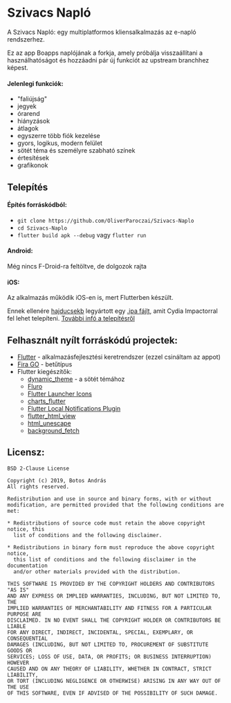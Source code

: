 # Szivacs Napló

A Szivacs Napló: egy multiplatformos kliensalkalmazás az e-napló rendszerhez.

Ez az app Boapps naplójának a forkja, amely próbálja visszaállítani a használhatóságot és hozzáadni pár új funkciót az upstream branchhez képest.


#### Jelenlegi funkciók:
* "faliújság"
* jegyek
* órarend
* hiányzások
* átlagok
* egyszerre több fiók kezelése
* gyors, logikus, modern felület
* sötét téma és személyre szabható színek
* értesítések
* grafikonok

## Telepítés
#### Építés forráskódból:
* `git clone https://github.com/OliverParoczai/Szivacs-Naplo`
* `cd Szivacs-Naplo`
* `flutter build apk --debug` vagy `flutter run`

#### Android:

Még nincs F-Droid-ra feltöltve, de dolgozok rajta

#### iOS:

Az alkalmazás működik iOS-en is, mert Flutterben készült.

Ennek ellenére [hajducsekb](https://github.com/hajducsekb) legyártott egy [.ipa fájlt](https://www.dropbox.com/s/3vzrqagpfhb6g8l/flutter_naplo.ipa?dl=0), amit Cydia Impactorral fel lehet telepíteni. [További infó a telepítésről](https://github.com/boapps/e-Szivacs-2/issues/30)

## Felhasznált nyílt forráskódú projectek:

* [Flutter](https://github.com/flutter/flutter) - alkalmazásfejlesztési keretrendszer (ezzel csináltam az appot)
* [Fira GO](https://github.com/bBoxType/FiraGO) - betűtípus
* Flutter kiegészítők:
  * [dynamic_theme](https://github.com/Norbert515/dynamic_theme) - a sötét témához
  * [Fluro](https://github.com/theyakka/fluro)
  * [Flutter Launcher Icons](https://github.com/fluttercommunity/flutter_launcher_icons)
  * [charts_flutter](https://github.com/google/charts)
  * [Flutter Local Notifications Plugin](https://github.com/MaikuB/flutter_local_notifications)
  * [flutter_html_view](https://github.com/PonnamKarthik/FlutterHtmlView)
  * [html_unescape](https://github.com/filiph/html_unescape)
  * [background_fetch](https://github.com/transistorsoft/flutter_background_fetch)

## Licensz:
```
BSD 2-Clause License

Copyright (c) 2019, Botos András
All rights reserved.

Redistribution and use in source and binary forms, with or without
modification, are permitted provided that the following conditions are met:

* Redistributions of source code must retain the above copyright notice, this
  list of conditions and the following disclaimer.

* Redistributions in binary form must reproduce the above copyright notice,
  this list of conditions and the following disclaimer in the documentation
  and/or other materials provided with the distribution.

THIS SOFTWARE IS PROVIDED BY THE COPYRIGHT HOLDERS AND CONTRIBUTORS "AS IS"
AND ANY EXPRESS OR IMPLIED WARRANTIES, INCLUDING, BUT NOT LIMITED TO, THE
IMPLIED WARRANTIES OF MERCHANTABILITY AND FITNESS FOR A PARTICULAR PURPOSE ARE
DISCLAIMED. IN NO EVENT SHALL THE COPYRIGHT HOLDER OR CONTRIBUTORS BE LIABLE
FOR ANY DIRECT, INDIRECT, INCIDENTAL, SPECIAL, EXEMPLARY, OR CONSEQUENTIAL
DAMAGES (INCLUDING, BUT NOT LIMITED TO, PROCUREMENT OF SUBSTITUTE GOODS OR
SERVICES; LOSS OF USE, DATA, OR PROFITS; OR BUSINESS INTERRUPTION) HOWEVER
CAUSED AND ON ANY THEORY OF LIABILITY, WHETHER IN CONTRACT, STRICT LIABILITY,
OR TORT (INCLUDING NEGLIGENCE OR OTHERWISE) ARISING IN ANY WAY OUT OF THE USE
OF THIS SOFTWARE, EVEN IF ADVISED OF THE POSSIBILITY OF SUCH DAMAGE.
```
